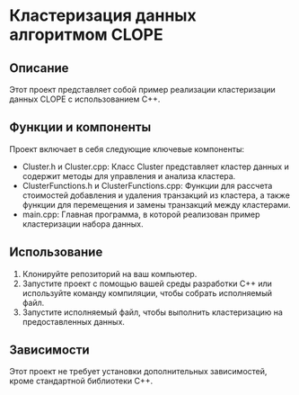 # Кластеризация данных алгоритмом CLOPE
## Описание

Этот проект представляет собой пример реализации кластеризации данных CLOPE с использованием C++.

## Функции и компоненты
Проект включает в себя следующие ключевые компоненты:
* Cluster.h и Cluster.cpp: Класс Cluster представляет кластер данных и содержит методы для управления и анализа кластера.
* ClusterFunctions.h и ClusterFunctions.cpp: Функции для рассчета стоимостей добавления и удаления транзакций из кластера, а также функции для перемещения и замены транзакций между кластерами.
* main.cpp: Главная программа, в которой реализован пример кластеризации набора данных.

## Использование
1. Клонируйте репозиторий на ваш компьютер.
2. Запустите проект с помощью вашей среды разработки C++ или используйте команду компиляции, чтобы собрать исполняемый файл.
3. Запустите исполняемый файл, чтобы выполнить кластеризацию на предоставленных данных.

## Зависимости
Этот проект не требует установки дополнительных зависимостей, кроме стандартной библиотеки C++.
